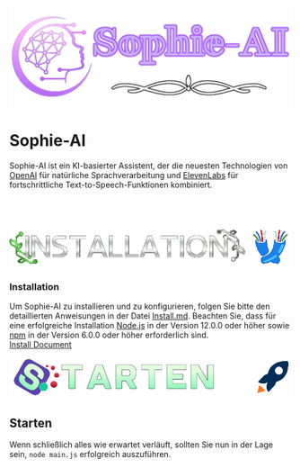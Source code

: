 ![Example Image](img/Sophie-Ai-Bot_Logo.png)
# Sophie-AI
Sophie-AI ist ein KI-basierter Assistent, der die neuesten Technologien von [OpenAI](https://openai.com) für natürliche Sprachverarbeitung und [ElevenLabs](https://elevenlabs.io) für fortschrittliche Text-to-Speech-Funktionen kombiniert.
<br><br><br><br>

![Installtion Logo](img/Installation.png)
### Installation
Um Sophie-AI zu installieren und zu konfigurieren, folgen Sie bitte den detaillierten Anweisungen in der Datei [Install.md](./Install.md). Beachten Sie, dass für eine erfolgreiche Installation [Node.js](https://nodejs.org/) in der Version 12.0.0 oder höher sowie [npm](https://www.npmjs.com/) in der Version 6.0.0 oder höher erforderlich sind. <br>
[Install Document](https://github.com/InsanityLabs/AIVTuber/blob/main/INSTALL.md)


![Starten Icon](img/Starten_Docu.png)
## Starten
Wenn schließlich alles wie erwartet verläuft, sollten Sie nun in der Lage sein, `node main.js` erfolgreich auszuführen.